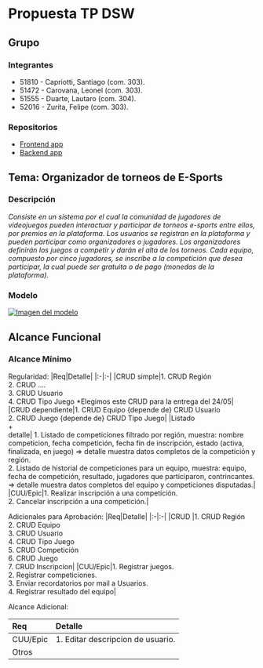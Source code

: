 # Propuesta TP DSW

## Grupo
### Integrantes
* 51810 - Capriotti, Santiago (com. 303).
* 51472 - Carovana, Leonel (com. 303).
* 51555 - Duarte, Lautaro (com. 304).
* 52016 -  Zurita, Felipe (com. 303).


### Repositorios
* [Frontend app](https://github.com/la-noche/DSW_TP_E-sports/blob/main/Frontend%20app.md)
* [Backend app](https://github.com/la-noche/DSW_TP_E-sports/blob/main/Backend%20app.md)

## Tema: Organizador de torneos de E-Sports
### Descripción
*Consiste en un sistema por el cual la comunidad de jugadores de videojuegos pueden interactuar y participar de torneos e-sports entre ellos, por premios en la plataforma. 
Los usuarios se registran en la plataforma y pueden participar como organizadores o jugadores. Los organizadores definirán los juegos a competir y darán el alta de los torneos. Cada equipo, compuesto por cinco jugadores, se inscribe a la competición que desea participar, la cual puede ser gratuita o de pago (monedas de la plataforma).*


### Modelo
[![Imagen del modelo]()](https://drive.google.com/file/d/18mTl4cOiY1kLqtVcZMaUPZ_531Oesi6v/view?usp=drive_link)


## Alcance Funcional 

### Alcance Mínimo

Regularidad:
|Req|Detalle|
|:-|:-|
|CRUD simple|1. CRUD Región<br>2. CRUD ....<br>3. CRUD Usuario<br>4. CRUD Tipo Juego *Elegimos este CRUD para la entrega del 24/05|
|CRUD dependiente|1. CRUD Equipo {depende de} CRUD Usuario<br>2. CRUD Juego {depende de} CRUD Tipo Juego|
|Listado<br>+<br>detalle| 1. Listado de competiciones filtrado por región, muestra: nombre competicion, fecha competición, fecha fin de inscripción, estado (activa, finalizada, en juego) => detalle muestra datos completos de la competición y región.<br> 2. Listado de historial de competiciones para un equipo, muestra: equipo, fecha de competición, resultado, jugadores que participaron, contrincantes. => detalle muestra datos completos del equipo y competiciones disputadas.|
|CUU/Epic|1. Realizar inscripción a una competición.<br>2. Cancelar inscripción a una competición.|

Adicionales para Aprobación:
|Req|Detalle|
|:-|:-|
|CRUD |1. CRUD Región<br>2. CRUD Equipo<br>3. CRUD Usuario<br>4. CRUD Tipo Juego<br>5. CRUD Competición<br>6. CRUD Juego<br>7. CRUD Inscripcion|
|CUU/Epic|1. Registrar juegos. <br>2. Registrar competiciones. <br>3. Enviar recordatorios por mail a Usuarios. <br> 4. Registrar resultado del equipo|

Alcance Adicional:

|Req|Detalle|
|:-|:-|
|CUU/Epic|1. Editar descripcion de usuario.|
|Otros||


